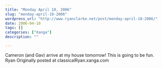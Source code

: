 ```yaml
---
title: "Monday April 10, 2006"
slug: "monday-april-10-2006"
wordpress_url: "http://www.ryanclarke.net/post/monday-april-10-2006/"
date: 2006-04-10
tags: []
categories: ["Xanga"]
description: ""

---
```


Cameron (and Gav) arrive at my house tomorrow! This is going to be fun.
Ryan
Originally posted at classicalRyan.xanga.com
